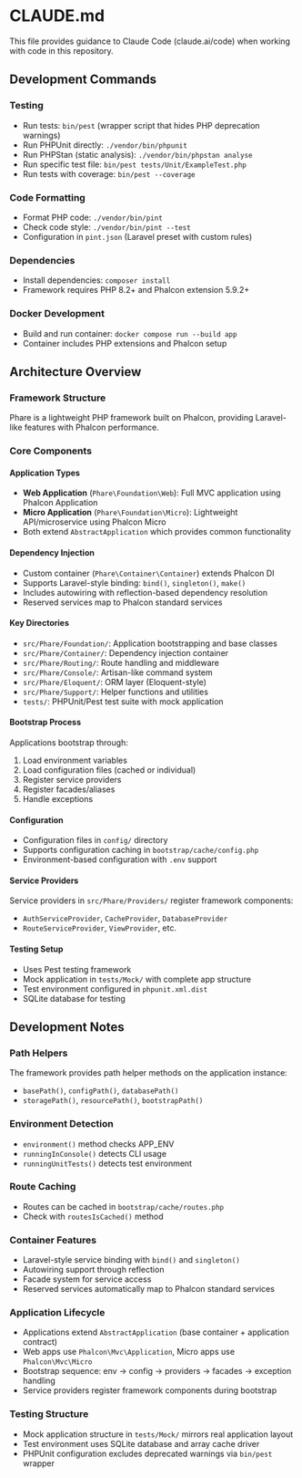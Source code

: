 # CLAUDE.md

This file provides guidance to Claude Code (claude.ai/code) when working with code in this repository.

## Development Commands

### Testing
- Run tests: `bin/pest` (wrapper script that hides PHP deprecation warnings)
- Run PHPUnit directly: `./vendor/bin/phpunit`
- Run PHPStan (static analysis): `./vendor/bin/phpstan analyse`
- Run specific test file: `bin/pest tests/Unit/ExampleTest.php`
- Run tests with coverage: `bin/pest --coverage`

### Code Formatting
- Format PHP code: `./vendor/bin/pint`
- Check code style: `./vendor/bin/pint --test`
- Configuration in `pint.json` (Laravel preset with custom rules)

### Dependencies
- Install dependencies: `composer install`
- Framework requires PHP 8.2+ and Phalcon extension 5.9.2+

### Docker Development
- Build and run container: `docker compose run --build app`
- Container includes PHP extensions and Phalcon setup

## Architecture Overview

### Framework Structure
Phare is a lightweight PHP framework built on Phalcon, providing Laravel-like features with Phalcon performance.

### Core Components

#### Application Types
- **Web Application** (`Phare\Foundation\Web`): Full MVC application using Phalcon Application
- **Micro Application** (`Phare\Foundation\Micro`): Lightweight API/microservice using Phalcon Micro
- Both extend `AbstractApplication` which provides common functionality

#### Dependency Injection
- Custom container (`Phare\Container\Container`) extends Phalcon DI
- Supports Laravel-style binding: `bind()`, `singleton()`, `make()`
- Includes autowiring with reflection-based dependency resolution
- Reserved services map to Phalcon standard services

#### Key Directories
- `src/Phare/Foundation/`: Application bootstrapping and base classes
- `src/Phare/Container/`: Dependency injection container
- `src/Phare/Routing/`: Route handling and middleware
- `src/Phare/Console/`: Artisan-like command system
- `src/Phare/Eloquent/`: ORM layer (Eloquent-style)
- `src/Phare/Support/`: Helper functions and utilities
- `tests/`: PHPUnit/Pest test suite with mock application

#### Bootstrap Process
Applications bootstrap through:
1. Load environment variables
2. Load configuration files (cached or individual)
3. Register service providers
4. Register facades/aliases
5. Handle exceptions

#### Configuration
- Configuration files in `config/` directory
- Supports configuration caching in `bootstrap/cache/config.php`
- Environment-based configuration with `.env` support

#### Service Providers
Service providers in `src/Phare/Providers/` register framework components:
- `AuthServiceProvider`, `CacheProvider`, `DatabaseProvider`
- `RouteServiceProvider`, `ViewProvider`, etc.

#### Testing Setup
- Uses Pest testing framework
- Mock application in `tests/Mock/` with complete app structure
- Test environment configured in `phpunit.xml.dist`
- SQLite database for testing

## Development Notes

### Path Helpers
The framework provides path helper methods on the application instance:
- `basePath()`, `configPath()`, `databasePath()`
- `storagePath()`, `resourcePath()`, `bootstrapPath()`

### Environment Detection
- `environment()` method checks APP_ENV
- `runningInConsole()` detects CLI usage
- `runningUnitTests()` detects test environment

### Route Caching
- Routes can be cached in `bootstrap/cache/routes.php`
- Check with `routesIsCached()` method

### Container Features
- Laravel-style service binding with `bind()` and `singleton()`
- Autowiring support through reflection
- Facade system for service access
- Reserved services automatically map to Phalcon standard services

### Application Lifecycle
- Applications extend `AbstractApplication` (base container + application contract)
- Web apps use `Phalcon\Mvc\Application`, Micro apps use `Phalcon\Mvc\Micro`
- Bootstrap sequence: env → config → providers → facades → exception handling
- Service providers register framework components during bootstrap

### Testing Structure
- Mock application structure in `tests/Mock/` mirrors real application layout
- Test environment uses SQLite database and array cache driver
- PHPUnit configuration excludes deprecated warnings via `bin/pest` wrapper